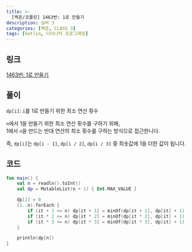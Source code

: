 ```yaml
---
title: >-
  [백준/코틀린] 1463번: 1로 만들기
description: 실버 3
categories: [백준, CLASS 3]
tags: [kotlin, 다이나믹 프로그래밍]
---
```


## 링크
[1463번: 1로 만들기](https://www.acmicpc.net/problem/1463)

## 풀이
`dp[i]`: `i`를 1로 만들기 위한 최소 연산 횟수

`n`에서 1을 만들기 위한 최소 연산 횟수를 구하기 위해,\
1에서 `n`을 만드는 반대 연산의 최소 횟수를 구하는 방식으로 접근한니다.

즉, `dp[i]`는 `dp[i - 1]`, `dp[i / 2]`, `dp[i / 3]` 중 최솟값에 1을 더한 값이 됩니다.

## 코드
```kotlin
fun main() {
    val n = readln().toInt()
    val dp = MutableList(n + 1) { Int.MAX_VALUE }

    dp[1] = 0
    (1..n).forEach {
        if (it + 1 <= n) dp[it + 1] = minOf(dp[it + 1], dp[it] + 1)
        if (it * 2 <= n) dp[it * 2] = minOf(dp[it * 2], dp[it] + 1)
        if (it * 3 <= n) dp[it * 3] = minOf(dp[it * 3], dp[it] + 1)
    }

    println(dp[n])
}

```
